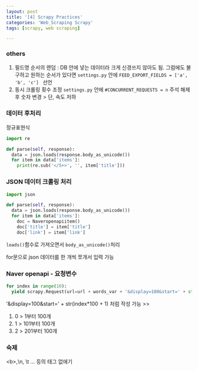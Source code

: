 ```yaml
---
layout: post
title: '[4] Scrapy Practices'
categories: 'Web_Scraping Scrapy'
tags: [scrapy, web scraping]

---
```


### others

1. 필드명 순서의 랜덤 : DB 안에 넣는 데이터라 크게 신경쓰지 않아도 됨. 그럼에도 불구하고 원하는 순서가 있다면 `settings.py` 안에 `FEED_EXPORT_FIELDS = ['a', 'b', 'c'] ` 선언
2. 동시 크롤링 횟수 조정 
    `settings.py` 안에 `#CONCURRENT_REQUESTS = n`  주석 해제 후 숫자 변경 > 단, 속도 저하 




### 데이터 후처리

정규표현식

```python
import re

def parse(self, response):
  data = json.loads(response.body_as_unicode())
  for item in data['items']:
    print(re.sub('</S+>', '', item['title']))
```



### JSON 데이터 크롤링 처리

```python
import json

def parse(self, response):
  data = json.loads(response.body_as_unicode())
  for item in data['items']:
    doc = Naveropenapiitem()
    doc['title'] = item['title']
    doc['link'] = item['link']
```

`loads()`함수로 가져오면서 `body_as_unicode()`처리

for문으로 json 데이터를 한 개씩 쪼개서 입력 가능



### Naver openapi - 요청변수

```python
for index in range(10):
  yield scrapy.Request(url=url + words_var + '&display=100&start=' + str(index*100 + 1), headers=header_var)
```

'&display=100&start=' + str(index*100 + 1)  처럼 작성 가능 >> 

1. 0 > 1부터 100개
2. 1 > 101부터 100개 
3. 2 > 201부터 100개





### 숙제

\<b>,\n, \t ... 등의 태그 없애기
